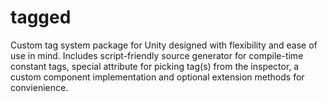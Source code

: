 # tagged
 Custom tag system package for Unity designed with flexibility and ease of use in mind. Includes script-friendly source generator for compile-time constant tags, special attribute for picking tag(s) from the inspector, a custom component implementation and optional extension methods for convienience.
